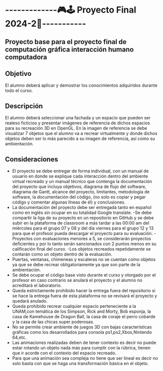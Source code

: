 # -------------🎮🕹️ Proyecto Final 2024-2👾-----------
## Proyecto base para el proyecto final de computación gráfica interacción humano computadora 
## **Objetivo**
El alumno deberá aplicar y demostrar los conocimientos adquiridos durante todo el curso.
## **Descripción**
El alumno deberá seleccionar una fachada y un espacio que pueden ser realeso ficticios y presentar imágenes de referencia de dichos espacios para su
recreación 3D en OpenGL.
En la imagen de referencia se debe visualizar 7 objetos que el alumno va a recrear virtualmente y donde dichos objetos deben ser lo más parecido a su
imagen de referencia, así como su ambientación.
## **Consideraciones**
- El proyecto se debe entregar de forma individual, con un manual de usuario en donde se explique cada interacción dentro del ambiente virtual recreado y un manual técnico que contenga la documentación del proyecto que incluya objetivos, diagrama de flujo del software, diagrama de Gantt, alcance del proyecto, limitantes, metodología de software, la documentación del código, (no solo es copiar y pegar código y comentar algunas líneas de él) y conclusiones.
- La documentación del proyecto debe ser entregada tanto en español como en inglés sin ocupar en su totalidad Google translate.
-Se debe compartir la liga de su proyecto en un repositorio en GitHub y se debe subir en la plataforma de classroom a más tardar a las 00:00
am del miércoles para el grupo 07 y 08 y del día viernes para el grupo 12 y 13 para que el profesor pueda descargar el proyecto para su
evaluación.
-Proyectos con evaluaciones menores a 5, se considerarán proyectos deficientes y por lo tanto serán sancionados con 2 puntos menos en su calificación final del curso.
-Los objetos recreados repetidamente se contarán como un objeto dentro de la evaluación.
- Puertas, ventanas, chimeneas y escaleras no se cuentan como objetos ya que se debe recrear obligatoriamente ya que son parte de la ambientación.
- Se debe ocupar el código base visto durante el curso y otorgado por el profesor en caso contrario se anulará el proyecto y el alumno no
acreditará el laboratorio.
- Queda estrictamente prohibido hacer la entrega fuera del repositorio si se hace la entrega fuera de esta plataforma no se revisará el proyecto y
quedará anulado.
- Queda prohibido recrear cualquier espacio perteneciente a la UNAM,con temática de los Simpson, Rick and Morty, Bob esponja, la casa de Kamehouse de Dragon Ball, la casa de coraje el perro cobarde y la casa de las chicas super poderosas.
- No se permite crear ambiente de juegos 3D con bajas características gráficas como los desarrollados para consola ps1,ps2,Xbox,Nintendo 64,etc.
- Las animaciones realizadas deben de tener contexto es decir no puede estar rotando un objeto nada más para cumplir con la rúbrica, tienen que ir acorde con el contexto del espacio recreado.
- Para que una animación sea compleja no tiene que ser lineal es decir no solo basta con que se haga una transformación básica en el objeto.
